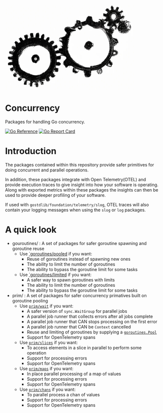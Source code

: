 <img src="./gears.jpg"  width="424" height="280">

# Concurrency
Packages for handling Go concurrency.

[![Go Reference](https://pkg.go.dev/badge/github.com/gostdlib/concurrency/concurrency.svg)](https://pkg.go.dev/github.com/gostdlib/concurrency/)
[![Go Report Card](https://goreportcard.com/badge/github.com/gostdlib/concurrency)](https://goreportcard.com/report/github.com/gostdlib/concurrency)

# Introduction

The packages contained within this repository provide safer primitives for doing concurrent and parallel operations. 

In addition, these packages integrate with Open Telemetry(OTEL) and provide execution traces to give insight into how your software is operating. Along with exported metrics within these packages the insights can then be used to provide deeper profiling of your software.  

If used with `gostdlib/foundation/telemetry/slog`, OTEL traces will also contain your logging messages when using the `slog` or `log` packages.

# A quick look
- gouroutines/ : A set of packages for safer goroutine spawning and goroutine reuse
    - Use [`goroutines/pooled](https://pkg.go.dev/github.com/gostdlib/goroutines/pooled) if you want:
        - Reuse of goroutines instead of spawning new ones
        - The ability to limit the number of goroutines
        - The ability to bypass the goroutine limit for some tasks
    - Use [`goroutines/limited](https://pkg.go.dev/github.com/gostdlib/goroutines/limited) if you want:
        - A safer way to spawn goroutines with limits
        - The ability to limit the number of goroutines
        - The ability to bypass the goroutine limit for some tasks
- prim/ : A set of packages for safer concurrency primatives built on goroutine pooling
    - Use [`prim/wait`](https://pkg.go.dev/github.com/gostdlib/concurrency/prim/wait#Group) if you want:
        - A safer version of `sync.WaitGroup` for parallel jobs
        - A parallel job runner that collects errors after all jobs complete
        - A parallel job runner that CAN stops processing on the first error
        - A parallel job runner that CAN be `Context` cancelled
        - Reuse and limiting of goroutines by supplying a [`goroutines.Pool`](https://pkg.go.dev/github.com/gostdlib/goroutines#Pool)
        - Support for OpenTelemetry spans
    - Use [`prim/slices`](https://pkg.go.dev/github.com/gostdlib/concurrency/prim/slice#Access) if you want:
        - To access elements in a slice in parallel to perform some operation
        - Support for processing errors
        - Support for OpenTelemetry spans
    - Use [`prim/maps`](https://pkg.go.dev/github.com/gostdlib/concurrency/prim/map#Access) if you want:
        - In place parallel processing of a map of values
        - Support for processing errors
        - Support for OpenTelemetry spans
    - Use [`prim/chans`](https://pkg.go.dev/github.com/gostdlib/concurrency/prim/chans#Access) if you want:
        - To parallel process a chan of values
        - Support for processing errors
        - Support for OpenTelemetry spans

